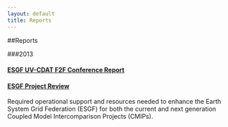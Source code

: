 ```yaml
---
layout: default
title: Reports
---
```


##Reports

###2013

#### <a href="media/pdf/ESGF_UV-CDAT_Meeting_Report_December2013.pdf" target="_blank"> ESGF UV-CDAT F2F Conference Report </a>

#### <a href="media/pdf/esgf-project-review.pdf" target="_blank">ESGF Project Review</a>
Required operational support and resources needed to enhance the Earth System
Grid Federation (ESGF) for both the current and next generation Coupled Model
Intercomparison Projects (CMIPs).
